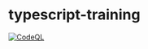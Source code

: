 # typescript-training

[![CodeQL](https://github.com/yoshiyoshi441/typescript-training/workflows/CodeQL/badge.svg)](https://github.com/yoshiyoshi441/typescript-training/actions/workflows/github-code-scanning/codeql) 